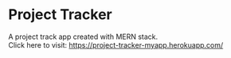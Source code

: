 # Project Tracker

A project track app created with MERN stack.<br>
Click here to visit: https://project-tracker-myapp.herokuapp.com/
